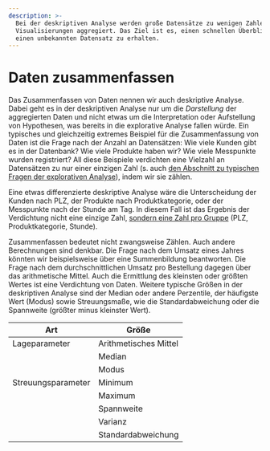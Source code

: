 ```yaml
---
description: >-
  Bei der deskriptiven Analyse werden große Datensätze zu wenigen Zahlen und
  Visualisierungen aggregiert. Das Ziel ist es, einen schnellen Überblick über
  einen unbekannten Datensatz zu erhalten.
---
```


# Daten zusammenfassen

Das Zusammenfassen von Daten nennen wir auch deskriptive Analyse. Dabei geht es in der deskriptiven Analyse nur um die _Darstellung_ der aggregierten Daten und nicht etwas um die Interpretation oder Aufstellung von Hypothesen, was bereits in die explorative Analyse fallen würde. Ein typisches und gleichzeitig extremes Beispiel für die Zusammenfassung von Daten ist die Frage nach der Anzahl an Datensätzen: Wie viele Kunden gibt es in der Datenbank? Wie viele Produkte haben wir? Wie viele Messpunkte wurden registriert? All diese Beispiele verdichten eine Vielzahl an Datensätzen zu nur einer einzigen Zahl (s. auch [den Abschnitt zu typischen Fragen der explorativen Analyse](../../../explorative-datenanalyse/archetypische-analysen.md#verdichtung-aller-daten-zu-einer-zahl-na-1)), indem wir sie zählen.

Eine etwas differenzierte deskriptive Analyse wäre die Unterscheidung der Kunden nach PLZ, der Produkte nach Produktkategorie, oder der Messpunkte nach der Stunde am Tag. In diesem Fall ist das Ergebnis der Verdichtung nicht eine einzige Zahl, [sondern eine Zahl pro Gruppe](../../../explorative-datenanalyse/archetypische-analysen.md#gruppierung-und-verdichtung-zu-einer-zahl-nga-1) (PLZ, Produktkategorie, Stunde).

Zusammenfassen bedeutet nicht zwangsweise Zählen. Auch andere Berechnungen sind denkbar. Die Frage nach dem Umsatz eines Jahres könnten wir beispielsweise über eine Summenbildung beantworten. Die Frage nach dem durchschnittlichen Umsatz pro Bestellung dagegen über das arithmetische Mittel. Auch die Ermittlung des kleinsten oder größten Wertes ist eine Verdichtung von Daten. Weitere typische Größen in der deskriptiven Analyse sind der Median oder andere Perzentile, der häufigste Wert (Modus) sowie Streuungsmaße, wie die Standardabweichung oder die Spannweite (größter minus kleinster Wert).

| Art                | Größe                  |
| ------------------ | ---------------------- |
| Lageparameter      | Arithmetisches  Mittel |
|                    | Median                 |
|                    | Modus                  |
| Streuungsparameter | Minimum                |
|                    | Maximum                |
|                    | Spannweite             |
|                    | Varianz                |
|                    | Standardabweichung     |
